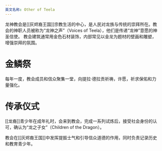 ```yaml
---
英文名称: Other of Teela
---
```

龙神教会是[[灰烬裔王国]]宗教生活的中心，是人民对龙族与传统的崇拜所在。 ​
教会的神职人员被称为“龙神之声”（Voices of Teela），他们是传递“龙神”意愿的神圣信使。 ​
教会建筑通常用金色石材装饰，内部常见以金龙为题材的壁画和雕塑，增强崇拜的氛围。 
# 金鳞祭
每年一度，教会成员和信众聚集一堂，向提拉·德拉贡祈祷，许愿，祈求保佑和力量强化。 
# 传承仪式
[[龙裔]]青少年在成年礼时，会来到教会，完成一系列试炼后，接受社会身份的认可，确认为“龙之子女”（Children of the Dragon）。 

教会在[[灰烬裔王国]]中发挥提振士气和引导信众道德的作用，同时负责记录历史和教育青少年。